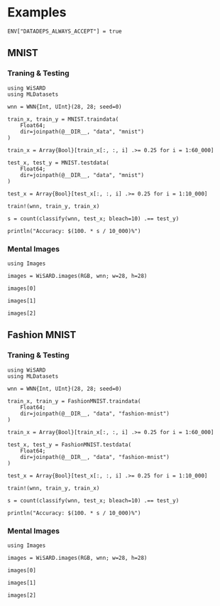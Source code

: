 # Examples

```@setup
ENV["DATADEPS_ALWAYS_ACCEPT"] = true
```

## MNIST

### Traning & Testing
```@example mnist
using WiSARD
using MLDatasets

wnn = WNN{Int, UInt}(28, 28; seed=0)

train_x, train_y = MNIST.traindata(
    Float64;
    dir=joinpath(@__DIR__, "data", "mnist")
)

train_x = Array{Bool}[train_x[:, :, i] .>= 0.25 for i = 1:60_000]

test_x, test_y = MNIST.testdata(
    Float64;
    dir=joinpath(@__DIR__, "data", "mnist")
)

test_x = Array{Bool}[test_x[:, :, i] .>= 0.25 for i = 1:10_000]

train!(wnn, train_y, train_x)

s = count(classify(wnn, test_x; bleach=10) .== test_y)

println("Accuracy: $(100. * s / 10_000)%")
```

### Mental Images
```@example mnist
using Images

images = WiSARD.images(RGB, wnn; w=28, h=28)

images[0]
```

```@example mnist
images[1]
```

```@example mnist
images[2]
```

## Fashion MNIST

### Traning & Testing
```@example fashion-mnist
using WiSARD
using MLDatasets

wnn = WNN{Int, UInt}(28, 28; seed=0)

train_x, train_y = FashionMNIST.traindata(
    Float64;
    dir=joinpath(@__DIR__, "data", "fashion-mnist")
)

train_x = Array{Bool}[train_x[:, :, i] .>= 0.25 for i = 1:60_000]

test_x, test_y = FashionMNIST.testdata(
    Float64;
    dir=joinpath(@__DIR__, "data", "fashion-mnist")
)

test_x = Array{Bool}[test_x[:, :, i] .>= 0.25 for i = 1:10_000]

train!(wnn, train_y, train_x)

s = count(classify(wnn, test_x; bleach=10) .== test_y)

println("Accuracy: $(100. * s / 10_000)%")
```

### Mental Images
```@example fashion-mnist
using Images

images = WiSARD.images(RGB, wnn; w=28, h=28)

images[0]
```

```@example fashion-mnist
images[1]
```

```@example fashion-mnist
images[2]
```
